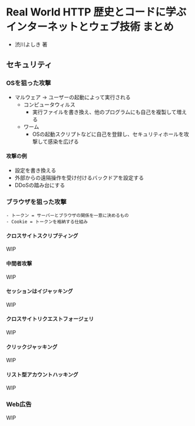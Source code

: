 # Real World HTTP 歴史とコードに学ぶインターネットとウェブ技術 まとめ
- 渋川よしき 著

## セキュリティ
### OSを狙った攻撃
- マルウェア -> ユーザーの起動によって実行される
  - コンピュータウィルス
    - 実行ファイルを書き換え、他のプログラムにも自己を複製して増える
  - ワーム
    - OSの起動スクリプトなどに自己を登録し、セキュリティホールを攻撃して感染を広げる

#### 攻撃の例
- 設定を書き換える
- 外部からの遠隔操作を受け付けるバックドアを設定する
- DDoSの踏み台にする

### ブラウザを狙った攻撃
```
- トークン = サーバーとブラウザの関係を一意に決めるもの
- Cookie = トークンを格納する仕組み
```

#### クロスサイトスクリプティング
WIP

#### 中間者攻撃
WIP

#### セッションはイジャッキング
WIP

#### クロスサイトリクエストフォージェリ
WIP

#### クリックジャッキング
WIP

#### リスト型アカウントハッキング
WIP

### Web広告
WIP
